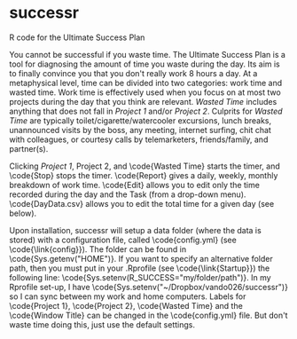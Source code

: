 # successr
R code for the Ultimate Success Plan

You cannot be successful if you waste time. The Ultimate Success Plan is a
tool for diagnosing the amount of time you waste during the day. Its aim is to finally
convince you that you don't really work 8 hours a day.  At a metaphysical level, time
can be divided into two categories: work time and wasted time. Work time is effectively
used when you focus on at most two projects during the day that you think are relevant.
_Wasted Time_ includes anything that does not fall in _Project 1_ and/or
_Project 2_.  Culprits for _Wasted Time_ are typically
toilet/cigarette/watercooler excursions, lunch breaks, unannounced visits by the boss,
any meeting, internet surfing, chit chat with colleagues, or courtesy calls by
telemarketers, friends/family, and partner(s).

Clicking _Project 1_, Project 2, and \code{Wasted Time} starts the timer,
and \code{Stop} stops the timer. \code{Report} gives a daily, weekly, monthly breakdown
of work time. \code{Edit} allows you to edit only the time recorded during the day and
the Task (from a drop-down menu).  \code{DayData.csv} allows you to edit the total time
for a given day (see below). 

Upon installation, successr will setup a data folder (where the data is stored) with a
configuration file, called \code{config.yml} (see \code{\link{config}}). The folder can
be found in \code{Sys.getenv("HOME")}. If you want to specify an alternative folder
path, then you must put in your .Rprofile (see \code{\link{Startup}}) the following
line: \code{Sys.setenv(R_SUCCESS="my/folder/path")}. In my Rprofile set-up, I have
\code{Sys.setenv("~/Dropbox/vando026/successr")} so I can sync between my work and home
computers. Labels for \code{Project 1}, \code{Project 2}, \code{Wasted Time} and
the \code{Window Title} can be changed in the \code{config.yml} file. But don't
waste time doing this, just use the default settings.  

